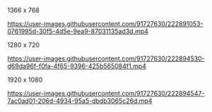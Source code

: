 1366 x 768

https://user-images.githubusercontent.com/91727630/222891053-0761995d-30f5-4d5e-9ea9-87031135ad3d.mp4

1280 x 720

https://user-images.githubusercontent.com/91727630/222894530-d69da96f-f0fa-4f65-9396-425b565084f1.mp4

1920 x 1080

https://user-images.githubusercontent.com/91727630/222894547-7ac0ad01-206d-4934-95a5-dbdb3065c26d.mp4
